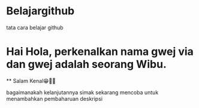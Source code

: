# Belajargithub
tata cara belajar github 

# Hai Hola, perkenalkan nama gwej via dan gwej adalah seorang Wibu.
** Salam Kenal😁🖐🏻

bagaimanakah kelanjutannya simak sekarang
mencoba untuk menambahkan pembaharuan deskripsi
